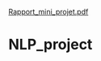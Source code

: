 [Rapport_mini_projet.pdf](https://github.com/El-kaissi/NLP_project/files/7099670/Rapport_mini_projet.pdf)
# NLP_project
